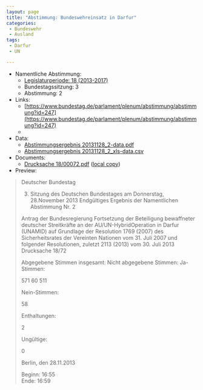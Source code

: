 ```yaml
---
layout: page
title: "Abstimmung: Bundeswehreinsatz in Darfur"
categories:
 - Bundeswehr
 - Ausland
tags:
 - Darfur
 - UN

---
```


* Namentliche Abstimmung:
    * [Legislaturperiode: 18 (2013-2017)](https://de.wikipedia.org/wiki/18._Deutscher_Bundestag)
    * Bundestagssitzung: 3
    * Abstimmung: 2
* Links: 
    * [https://www.bundestag.de/parlament/plenum/abstimmung/abstimmung?id=247](https://www.bundestag.de/parlament/plenum/abstimmung/abstimmung?id=247)
    * 
* Data: 
    * [Abstimmungsergebnis 20131128_2-data.pdf](/res/abstimmungsliste/20131128_2-data.pdf)
    * [Abstimmungsergebnis 20131128_2_xls-data.csv](/res/abstimmungsliste/analyses/20131128_2_xls-data.csv)
* Documents: 
    * [Drucksache 18/00072.pdf](http://dip21.bundestag.de/dip21/btd/18/000/1800072.pdf) ([local copy](/res/abstimmungsdaten/018-003-02/1800072.pdf))
* Preview: 
> Deutscher Bundestag
> 
> 3. Sitzung des Deutschen Bundestages
> am Donnerstag, 28.November 2013
> Endgültiges Ergebnis der Namentlichen Abstimmung Nr. 2
> 
> Antrag der Bundesregierung
> Fortsetzung der Beteiligung bewaffneter deutscher Streitkräfte an der AU/UN-HybridOperation in Darfur (UNAMID) auf Grundlage der Resolution 1769 (2007) des
> Sicherheitsrates der Vereinten Nationen vom 31. Juli 2007 und folgender Resolutionen,
> zuletzt 2113 (2013) vom 30. Juli 2013
> Drucksache 18/72
> 
> Abgegebene Stimmen insgesamt:
> Nicht abgegebene Stimmen:
> Ja-Stimmen:
> 
> 571
> 60
> 511
> 
> Nein-Stimmen:
> 
> 58
> 
> Enthaltungen:
> 
> 2
> 
> Ungültige:
> 
> 0
> 
> Berlin, den 28.11.2013
> 
> Beginn: 16:55  
> Ende: 16:59
